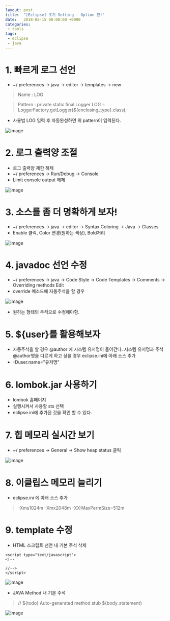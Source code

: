 ```yaml
---
layout: post
title:  "[Eclipse] 초기 Setting - Option 편!"
date:   2018-08-15 00:00:00 +0900
categories:
 - tools
tags: 
 - eclipse
 - java
---
```


# 1. 빠르게 로그 선언
- ~/ preferences -> java -> editor -> templates -> new

> Name : LOG

> Pattern : private static final Logger LOG = LoggerFactory.getLogger(${enclosing_type}.class);

- 사용법 LOG 입력 후 자동완성하면 위 pattern이 입력된다.

![image](https://user-images.githubusercontent.com/13219787/60030303-b3cce800-96dd-11e9-9a86-47b146851a7e.png)



# 2. 로그 출력양 조절
- 로그 출력양 제한 해제
- ~/ preferences -> Run/Debug -> Console
- Limit console output 해제

![image](https://user-images.githubusercontent.com/13219787/60030349-c810e500-96dd-11e9-956e-9afc3a71796f.png)

# 3. 소스를 좀 더 명확하게 보자!
- ~/ preferences -> java -> editor -> Syntax Coloring -> Java -> Classes
- Enable 클릭, Color 변경(원하는 색상), Bold처리
 
![image](https://user-images.githubusercontent.com/13219787/60030391-d9f28800-96dd-11e9-9e20-9e8d8d5e22c4.png)

# 4. javadoc 선언 수정
- ~/ preferences -> java -> Code Style -> Code Templates -> Comments -> Overriding methods Edit
- override 메소드에 자동주석을 할 경우

![image](https://user-images.githubusercontent.com/13219787/60030445-ebd42b00-96dd-11e9-9e01-7cdf5dc60251.png)

- 원하는 형태의 주석으로 수정해야함.

# 5. ${user}를 활용해보자
- 자동주석을 할 경우 @author 에 시스템 유저명이 들어간다. 시스템 유저명과 주석 @author명을 다르게 하고 싶을 경우 eclipse.ini에 아래 소스 추가
- -Duser.name="유저명"

# 6. lombok.jar 사용하기
- lombok 홈페이지
- 실행시켜서 사용할 sts 선택
- eclipse.ini에 추가된 것을 확인 할 수 있다.

# 7. 힙 메모리 실시간 보기
- ~/ preferences -> General -> Show heap status 클릭

![image](https://user-images.githubusercontent.com/13219787/60030518-0f977100-96de-11e9-8b21-842feb016263.png)

# 8. 이클립스 메모리 늘리기
- eclipse.ini 에 아래 소스 추가

> -Xms1024m
> -Xmx2048m
> -XX:MaxPermSize=512m

# 9. template 수정
- HTML 스크립트 선언 내 기본 주석 삭제
```
<script type="text/javascript">
<!--

//-->
</script>
```

![image](https://user-images.githubusercontent.com/13219787/60030589-36ee3e00-96de-11e9-912f-3d342c5597d3.png)

- JAVA Method 내 기본 주석

> // ${todo} Auto-generated method stub
> ${body_statement}

![image](https://user-images.githubusercontent.com/13219787/60030621-43729680-96de-11e9-88db-3957efe9ba7b.png)




